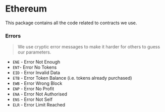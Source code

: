 # Ethereum

This package contains all the code related to contracts we use.

### Errors

> We use cryptic error messages to make it harder for others to guess our parameters.

- `ENE` - Error Not Enough
- `ENT`- Error No Tokens
- `EID` - Error Invalid Data
- `ETB` - Error Token Balance (i.e. tokens already purchased)
- `EWB` - Error Wrong Block
- `ENP` - Error No Profit
- `ENA` - Error Not Authorised
- `ENS` - Error Not Self
- `ELR` - Error Limit Reached
